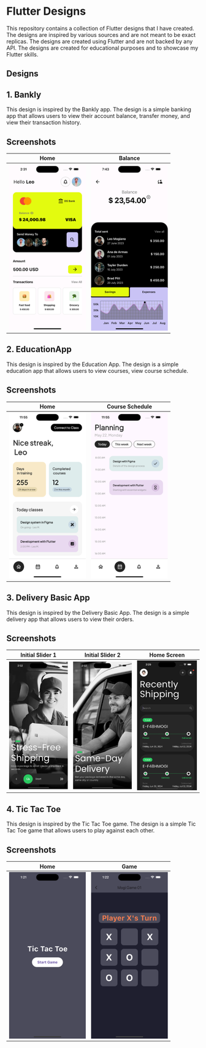 # Flutter Designs

This repository contains a collection of Flutter designs that I have created. The designs are inspired by various sources and are not meant to be exact replicas. The designs are created using Flutter and are not backed by any API. The designs are created for educational purposes and to showcase my Flutter skills.

## Designs


## 1. Bankly

This design is inspired by the Bankly app. The design is a simple banking app that allows users to view their account balance, transfer money, and view their transaction history.

## Screenshots

| **Home** | **Balance** |
|:-----------------------:|:-----------------------:|
| <img src="./screenshots/s1.png" width="200"> | <img src="./screenshots/s2.png" width="200"> |

## 2. EducationApp

This design is inspired by the Education App. The design is a simple education app that allows users to view courses, view course schedule.

## Screenshots

| **Home** | **Course Schedule** |
|:-----------------------:|:-----------------------:|
| <img src="./screenshots/s3.png" width="200"> | <img src="./screenshots/s4.png" width="200"> |

## 3. Delivery Basic App

This design is inspired by the Delivery Basic App. The design is a simple delivery app that allows users to view their orders.

## Screenshots

| **Initial Slider 1** | **Initial Slider 2** | **Home Screen** |
|:-----------------------:|:-----------------------:|:-----------------------:|
| <img src="./screenshots/s7.png" width="200"> | <img src="./screenshots/s8.png" width="200"> | <img src="./screenshots/s9.png" width="200"> |


## 4. Tic Tac Toe

This design is inspired by the Tic Tac Toe game. The design is a simple Tic Tac Toe game that allows users to play against each other.

## Screenshots

| **Home** | **Game** |
|:-----------------------:|:-----------------------:|
| <img src="./screenshots/s5.png" width="200"> | <img src="./screenshots/s6.png" width="200"> |